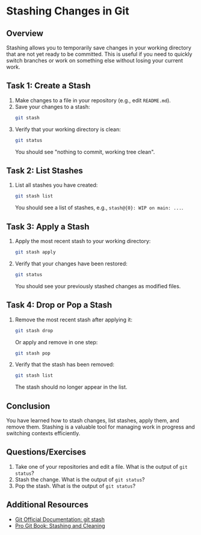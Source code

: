 # Stashing Changes in Git

## Overview
Stashing allows you to temporarily save changes in your working directory that are not yet ready to be committed. This is useful if you need to quickly switch branches or work on something else without losing your current work.

## Task 1: Create a Stash

1. Make changes to a file in your repository (e.g., edit `README.md`).
2. Save your changes to a stash:
   ```bash
   git stash
   ```
3. Verify that your working directory is clean:
   ```bash
   git status
   ```
   You should see "nothing to commit, working tree clean".

## Task 2: List Stashes

1. List all stashes you have created:
   ```bash
   git stash list
   ```
   You should see a list of stashes, e.g., `stash@{0}: WIP on main: ...`.

## Task 3: Apply a Stash

1. Apply the most recent stash to your working directory:
   ```bash
   git stash apply
   ```
2. Verify that your changes have been restored:
   ```bash
   git status
   ```
   You should see your previously stashed changes as modified files.

## Task 4: Drop or Pop a Stash

1. Remove the most recent stash after applying it:
   ```bash
   git stash drop
   ```
   Or apply and remove in one step:
   ```bash
   git stash pop
   ```
2. Verify that the stash has been removed:
   ```bash
   git stash list
   ```
   The stash should no longer appear in the list.

## Conclusion

You have learned how to stash changes, list stashes, apply them, and remove them. Stashing is a valuable tool for managing work in progress and switching contexts efficiently.

## Questions/Exercises

1. Take one of your repositories and edit a file. What is the output of `git status`?
2. Stash the change. What is the output of `git status`?
3. Pop the stash. What is the output of `git status`?

## Additional Resources
- [Git Official Documentation: git stash](https://git-scm.com/docs/git-stash)
- [Pro Git Book: Stashing and Cleaning](https://git-scm.com/book/en/v2/Git-Tools-Stashing-and-Cleaning)
